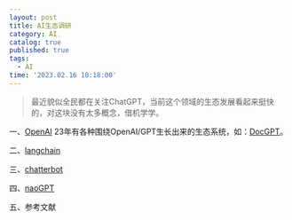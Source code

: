 ```yaml
---
layout: post
title: AI生态调研
category: AI
catalog: true
published: true
tags:
  - AI
time: '2023.02.16 10:18:00'
---
```

> 最近貌似全民都在关注ChatGPT，当前这个领域的生态发展看起来挺快的，对这块没有太多概念，借机学学。


一、[OpenAI](https://github.com/openai)
23年有各种围绕OpenAI/GPT生长出来的生态系统，如：[DocGPT](https://github.com/arc53/DocsGPT)。

二、[langchain](https://langchain.readthedocs.io/en/latest/)

三、[chatterbot](https://chatterbot.readthedocs.io/)

四、[naoGPT](https://github.com/karpathy/nanoGPT)

五、参考文献
